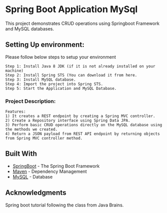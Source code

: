 # Spring Boot Application MySql
This project demonstrates CRUD operations using Springboot Framework and MySQL databases. 

## Setting Up environment:
Please follow below steps to setup your environment

```
Step 1: Install Java 8 JDK (if it is not already installed on your machine) 
Step 2: Install Spring STS (You can download it from here.
Step 3: Install MySQL database.
Step 4: Import the project into Spring STS.
Step 5: Start the Application and MySQL Database.
```

### Project Description: 
	
```
Features: 
1) It creates a REST endpoint by creating a Spring MVC controller. 
2) Create a Repository interface using Spring Data JPA. 
3) Perform basic CRUD operations directly on the MySQL database using the methods we created.
4) Return a JSON payload from REST API endpoint by returning objects from Spring MVC controller method.

```


## Built With

* [SpringBoot](https://projects.spring.io/spring-boot/) - The Spring Boot Framework
* [Maven](https://maven.apache.org/) - Dependency Management
* [MySQL](https://dev.mysql.com/downloads/) - Database

## Acknowledgments
Spring boot tutorial following the class from Java Brains.
